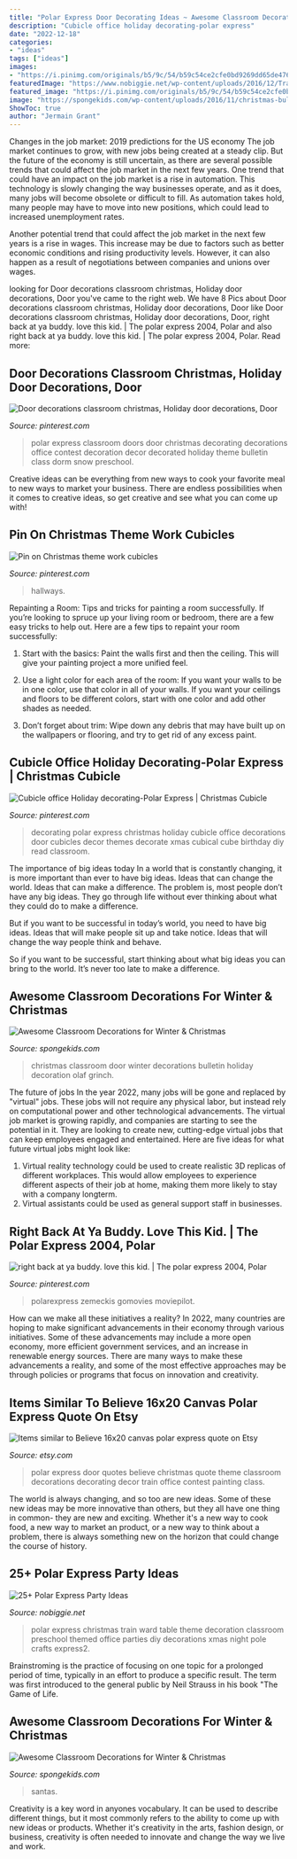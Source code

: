 ```yaml
---
title: "Polar Express Door Decorating Ideas ~ Awesome Classroom Decorations For Winter &amp; Christmas"
description: "Cubicle office holiday decorating-polar express"
date: "2022-12-18"
categories:
- "ideas"
tags: ["ideas"]
images:
- "https://i.pinimg.com/originals/b5/9c/54/b59c54ce2cfe0bd9269dd65de4763f5b.jpg"
featuredImage: "https://www.nobiggie.net/wp-content/uploads/2016/12/Train-Table.jpg"
featured_image: "https://i.pinimg.com/originals/b5/9c/54/b59c54ce2cfe0bd9269dd65de4763f5b.jpg"
image: "https://spongekids.com/wp-content/uploads/2016/11/christmas-bulletin-board/9-christmas-bulletin-board-ideas.jpg"
ShowToc: true
author: "Jermain Grant"
---
```



Changes in the job market: 2019 predictions for the US economy
The job market continues to grow, with new jobs being created at a steady clip. But the future of the economy is still uncertain, as there are several possible trends that could affect the job market in the next few years. 
One trend that could have an impact on the job market is a rise in automation. This technology is slowly changing the way businesses operate, and as it does, many jobs will become obsolete or difficult to fill. As automation takes hold, many people may have to move into new positions, which could lead to increased unemployment rates. 

Another potential trend that could affect the job market in the next few years is a rise in wages. This increase may be due to factors such as better economic conditions and rising productivity levels. However, it can also happen as a result of negotiations between companies and unions over wages.

	

		
looking for Door decorations classroom christmas, Holiday door decorations, Door you've came to the right web. We have 8 Pics about Door decorations classroom christmas, Holiday door decorations, Door like Door decorations classroom christmas, Holiday door decorations, Door, right back at ya buddy. love this kid. | The polar express 2004, Polar and also right back at ya buddy. love this kid. | The polar express 2004, Polar. Read more:
		
    
## Door Decorations Classroom Christmas, Holiday Door Decorations, Door

<img loading=lazy src="https://i.pinimg.com/originals/b5/9c/54/b59c54ce2cfe0bd9269dd65de4763f5b.jpg" onerror="this.onerror=null;this.src='https://tse3.mm.bing.net/th?id=OIP.SA6txgkHFdjswTyX_5dnLAHaJ4&amp;pid=15.1';" alt="Door decorations classroom christmas, Holiday door decorations, Door">

_Source: pinterest.com_

>polar express classroom doors door christmas decorating decorations office contest decoration decor decorated holiday theme bulletin class dorm snow preschool. 

	

Creative ideas can be everything from new ways to cook your favorite meal to new ways to market your business. There are endless possibilities when it comes to creative ideas, so get creative and see what you can come up with!

    
## Pin On Christmas Theme Work Cubicles

<img loading=lazy src="https://i.pinimg.com/originals/7b/c2/18/7bc218a5a7fec0195cfe5f2612dc1d54.jpg" onerror="this.onerror=null;this.src='https://tse3.mm.bing.net/th?id=OIP.QOczS7gxfuTOedxfVjAXcgHaKG&amp;pid=15.1';" alt="Pin on Christmas theme work cubicles">

_Source: pinterest.com_

>hallways. 

	

Repainting a Room: Tips and tricks for painting a room successfully.
If you’re looking to spruce up your living room or bedroom, there are a few easy tricks to help out. Here are a few tips to repaint your room successfully:
1) Start with the basics: Paint the walls first and then the ceiling. This will give your painting project a more unified feel.

2) Use a light color for each area of the room: If you want your walls to be in one color, use that color in all of your walls. If you want your ceilings and floors to be different colors, start with one color and add other shades as needed.

3) Don’t forget about trim: Wipe down any debris that may have built up on the wallpapers or flooring, and try to get rid of any excess paint.

    
## Cubicle Office Holiday Decorating-Polar Express | Christmas Cubicle

<img loading=lazy src="https://s-media-cache-ak0.pinimg.com/736x/44/92/3c/44923c03096d0ab6dc8954c0fce95920.jpg" onerror="this.onerror=null;this.src='https://tse1.mm.bing.net/th?id=OIP.VeRp36seeinJyq_7qrjBSAHaFj&amp;pid=15.1';" alt="Cubicle office Holiday decorating-Polar Express | Christmas Cubicle">

_Source: pinterest.com_

>decorating polar express christmas holiday cubicle office decorations door cubicles decor themes decorate xmas cubical cube birthday diy read classroom. 

	

The importance of big ideas today
In a world that is constantly changing, it is more important than ever to have big ideas. Ideas that can change the world. Ideas that can make a difference.
The problem is, most people don’t have any big ideas. They go through life without ever thinking about what they could do to make a difference.

But if you want to be successful in today’s world, you need to have big ideas. Ideas that will make people sit up and take notice. Ideas that will change the way people think and behave.

So if you want to be successful, start thinking about what big ideas you can bring to the world. It’s never too late to make a difference.

    
## Awesome Classroom Decorations For Winter &amp; Christmas

<img loading=lazy src="https://spongekids.com/wp-content/uploads/2016/11/christmas-bulletin-board/11-christmas-bulletin-board-ideas.jpg" onerror="this.onerror=null;this.src='https://tse1.mm.bing.net/th?id=OIP.-oGVygNx6HDeWuoJd_VFhAHaJ4&amp;pid=15.1';" alt="Awesome Classroom Decorations for Winter &amp; Christmas">

_Source: spongekids.com_

>christmas classroom door winter decorations bulletin holiday decoration olaf grinch. 

	

The future of jobs
In the year 2022, many jobs will be gone and replaced by "virtual" jobs. These jobs will not require any physical labor, but instead rely on computational power and other technological advancements. The virtual job market is growing rapidly, and companies are starting to see the potential in it. They are looking to create new, cutting-edge virtual jobs that can keep employees engaged and entertained. Here are five ideas for what future virtual jobs might look like: 
1. Virtual reality technology could be used to create realistic 3D replicas of different workplaces. This would allow employees to experience different aspects of their job at home, making them more likely to stay with a company longterm. 
2. Virtual assistants could be used as general support staff in businesses.

    
## Right Back At Ya Buddy. Love This Kid. | The Polar Express 2004, Polar

<img loading=lazy src="https://i.pinimg.com/736x/14/7d/83/147d83d4110cbbdeb8e8123db8afe276--the-polar-express--love-this.jpg" onerror="this.onerror=null;this.src='https://tse4.mm.bing.net/th?id=OIP.WHY1tVMS3WzeORFsLf7HmQHaDP&amp;pid=15.1';" alt="right back at ya buddy. love this kid. | The polar express 2004, Polar">

_Source: pinterest.com_

>polarexpress zemeckis gomovies moviepilot. 

	

How can we make all these initiatives a reality?
In 2022, many countries are hoping to make significant advancements in their economy through various initiatives. Some of these advancements may include a more open economy, more efficient government services, and an increase in renewable energy sources. There are many ways to make these advancements a reality, and some of the most effective approaches may be through policies or programs that focus on innovation and creativity.

    
## Items Similar To Believe 16x20 Canvas Polar Express Quote On Etsy

<img loading=lazy src="https://img1.etsystatic.com/049/0/8400931/il_570xN.694323113_mrcf.jpg" onerror="this.onerror=null;this.src='https://tse3.mm.bing.net/th?id=OIP.PTAOG_7GrWHIjck07oOLiQHaJ4&amp;pid=15.1';" alt="Items similar to Believe 16x20 canvas polar express quote on Etsy">

_Source: etsy.com_

>polar express door quotes believe christmas quote theme classroom decorations decorating decor train office contest painting class. 

	

The world is always changing, and so too are new ideas. Some of these new ideas may be more innovative than others, but they all have one thing in common- they are new and exciting. Whether it's a new way to cook food, a new way to market an product, or a new way to think about a problem, there is always something new on the horizon that could change the course of history.

    
## 25+ Polar Express Party Ideas

<img loading=lazy src="https://www.nobiggie.net/wp-content/uploads/2016/12/Train-Table.jpg" onerror="this.onerror=null;this.src='https://tse2.mm.bing.net/th?id=OIP.8ZwUSVfiChfunJADT6B5GwAAAA&amp;pid=15.1';" alt="25+ Polar Express Party Ideas">

_Source: nobiggie.net_

>polar express christmas train ward table theme decoration classroom preschool themed office parties diy decorations xmas night pole crafts express2. 

	

Brainstroming is the practice of focusing on one topic for a prolonged period of time, typically in an effort to produce a specific result. The term was first introduced to the general public by Neil Strauss in his book "The Game of Life.

    
## Awesome Classroom Decorations For Winter &amp; Christmas

<img loading=lazy src="https://spongekids.com/wp-content/uploads/2016/11/christmas-bulletin-board/9-christmas-bulletin-board-ideas.jpg" onerror="this.onerror=null;this.src='https://tse1.mm.bing.net/th?id=OIP.EYO-Go1hW4cwvbyYw4o5LAHaKv&amp;pid=15.1';" alt="Awesome Classroom Decorations for Winter &amp; Christmas">

_Source: spongekids.com_

>santas. 

	

Creativity is a key word in anyones vocabulary. It can be used to describe different things, but it most commonly refers to the ability to come up with new ideas or products. Whether it's creativity in the arts, fashion design, or business, creativity is often needed to innovate and change the way we live and work.


